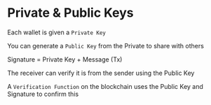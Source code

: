 # Private & Public Keys

Each wallet is given a `Private Key` 

You can generate a `Public Key` from the Private to share with others

Signature = Private Key + Message (Tx)

The receiver can verify it is from the sender using the Public Key

A `Verification Function` on the blockchain uses the Public Key and Signature to confirm this